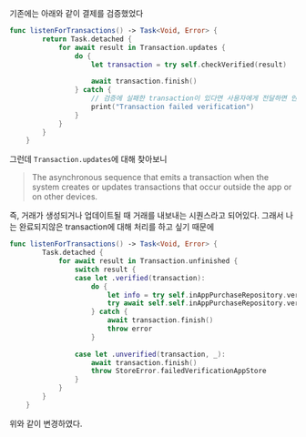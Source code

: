 기존에는 아래와 같이 결제를 검증했었다

```swift
func listenForTransactions() -> Task<Void, Error> {
        return Task.detached {
            for await result in Transaction.updates {
                do {
                    let transaction = try self.checkVerified(result)
                    
                    await transaction.finish()
                } catch {
                    // 검증에 실패한 transaction이 있다면 사용자에게 전달하면 안 됨
                    print("Transaction failed verification")
                }
            }
        }
    }
```

그런데 `Transaction.updates`에 대해 찾아보니

> The asynchronous sequence that emits a transaction when the system creates or updates transactions that occur outside the app or on other devices.

즉, 거래가 생성되거나 업데이트될 때 거래를 내보내는 시퀀스라고 되어있다. 
그래서 나는 완료되지않은 transaction에 대해 처리를 하고 싶기 때문에

```swift
func listenForTransactions() -> Task<Void, Error> {
        Task.detached {
            for await result in Transaction.unfinished {
                switch result {
                case let .verified(transaction):
                    do {
                        let info = try self.inAppPurchaseRepository.verifyTransactionToAppStore(result)
                        try await self.self.inAppPurchaseRepository.verifyTransactionToServer(info: info)
                    } catch {
                        await transaction.finish()
                        throw error
                    }
                    
                case let .unverified(transaction, _):
                    await transaction.finish()
                    throw StoreError.failedVerificationAppStore
                }
            }
        }
    }
```

위와 같이 변경하였다.